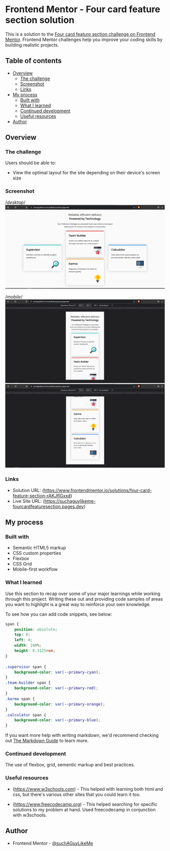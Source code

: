 # Frontend Mentor - Four card feature section solution

This is a solution to the [Four card feature section challenge on Frontend Mentor](https://www.frontendmentor.io/challenges/four-card-feature-section-weK1eFYK). Frontend Mentor challenges help you improve your coding skills by building realistic projects.

## Table of contents

-   [Overview](#overview)
    -   [The challenge](#the-challenge)
    -   [Screenshot](#screenshot)
    -   [Links](#links)
-   [My process](#my-process)
    -   [Built with](#built-with)
    -   [What I learned](#what-i-learned)
    -   [Continued development](#continued-development)
    -   [Useful resources](#useful-resources)
-   [Author](#author)

## Overview

### The challenge

Users should be able to:

-   View the optimal layout for the site depending on their device's screen size

### Screenshot

/_desktop_/
![desktop](./screenshots/desktop.PNG)

/_mobile_/
![moilbe iphone SE](./screenshots/mobile-iphone-se-part-one.PNG)
![mobile iphone SE](./screenshots/mobile-iphone-se-part-two.PNG)

### Links

-   Solution URL: (https://www.frontendmentor.io/solutions/four-card-feature-section-rAKJflGxxd)
-   Live Site URL: (https://suchaguylikeme-fourcardfeaturesection.pages.dev)

## My process

### Built with

-   Semantic HTML5 markup
-   CSS custom properties
-   Flexbox
-   CSS Grid
-   Mobile-first workflow

### What I learned

Use this section to recap over some of your major learnings while working through this project. Writing these out and providing code samples of areas you want to highlight is a great way to reinforce your own knowledge.

To see how you can add code snippets, see below:

```css
span {
    position: absolute;
    top: 0;
    left: 0;
    width: 100%;
    height: 0.3125rem;
}

.supervisor span {
    background-color: var(--primary-cyan);
}
.team-builder span {
    background-color: var(--primary-red);
}
.karma span {
    background-color: var(--primary-orange);
}
.calculator span {
    background-color: var(--primary-blue);
}
```

If you want more help with writing markdown, we'd recommend checking out [The Markdown Guide](https://www.markdownguide.org/) to learn more.

### Continued development

The use of flexbox, grid, sementic markup and best practices.

### Useful resources

-   (https://www.w3schools.com) - This helped with learning both html and css, but there's various other sites that you could learn it too.

-   (https://www.freecodecamp.org) - This helped searching for specific solutions to my problem at hand. Used freecodecamp in conjunction with w3schools.

## Author

-   Frontend Mentor - [@suchAGuyLikeMe](https://www.frontendmentor.io/profile/suchAGuyLikeMe)
